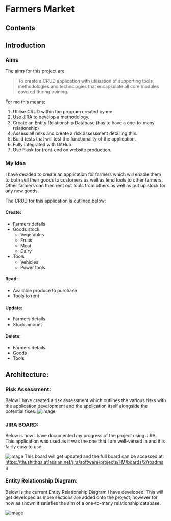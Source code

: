 # Farmers Market 
## Contents


## Introduction

### Aims
The aims for this project are:
> To create a CRUD application with utilisation of supporting tools,
methodologies and technologies that encapsulate all core modules
covered during training.

For me this means:
1. Utilise CRUD within the program created by me.
2. Use JIRA to develop a methodology.
3. Create an Entity Relationship Database (has to have a one-to-many relationship)
4. Assess all risks and create a risk assessment detailing this.
5. Build tests that will test the functionality of the application.
6. Fully integrated with GitHub.
7. Use Flask for front-end on website production.

### My Idea
I have decided to create an application for farmers which will enable them to both sell their goods to customers as well as lend tools to other farmers. Other farmers can then rent out tools from others as well as put up stock for any new goods.

The CRUD for this application is outlined below:

#### Create:
* Farmers details
* Goods stock 
  * Vegetables
  * Fruits
  * Meat
  * Dairy
* Tools
  * Vehicles
  * Power tools
#### Read:
* Available produce to purchase
* Tools to rent
#### Update:
* Farmers details
* Stock amount
#### Delete:
* Farmers details
* Goods
* Tools

## Architecture:
### Risk Assessment:
Below I have created a risk assessment which outlines the various risks with the application development and the application itself alongside the potential fixes.
![image](https://user-images.githubusercontent.com/86304577/125350545-c82cbd80-e356-11eb-9cd5-d108fb3dcdfb.png)

### JIRA BOARD:
Below is how I have documented my progress of the project using JIRA. This application was used as it was the one that I am well-versed in and it is fairly easy to use.

![image](https://user-images.githubusercontent.com/86304577/125352928-cb757880-e359-11eb-81d3-accfee9353c1.png)
This board will get updated and the full board can be accessed at: https://thushithqa.atlassian.net/jira/software/projects/FM/boards/2/roadmap

### Entity Relationship Diagram:
Below is the current Entity Relationship Diagram I have developed. This will get developed as more sections are added onto the project, however for now as shown it satisfies the aim of a one-to-many relationship database. 

![image](https://user-images.githubusercontent.com/86304577/125354099-4db26c80-e35b-11eb-9967-cdc37264dc60.png)


